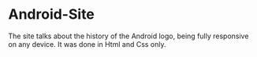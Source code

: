 # Android-Site
The site talks about the history of the Android logo, being fully responsive on any device. It was done in Html and Css only.
